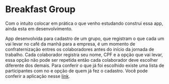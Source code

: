 # Breakfast Group

Com o intuito colocar em prática o que venho estudando construi essa app, ainda esta em desenvolvimento.

App desenvolvida para cadastro de um grupo, que registram o que cada um vai levar no café da manhã para a empresa, 
é um momento de confraternização entres os colaboradores antes do início da jornada de trabalho.
Cada colaborador registra seu nome, CPF e a opção que vai levar, essa opção não pode ser repetida então cada colaborador
deve escolher diferente dos demais. Para conferir o que já foi escolhido existe uma lista de participantes com no e opção 
de quem já fez o cadastro.
Você pode conferir a aplicação nesse <a href="https://breakfast-leandrofa1980.netlify.app">link</a>.
